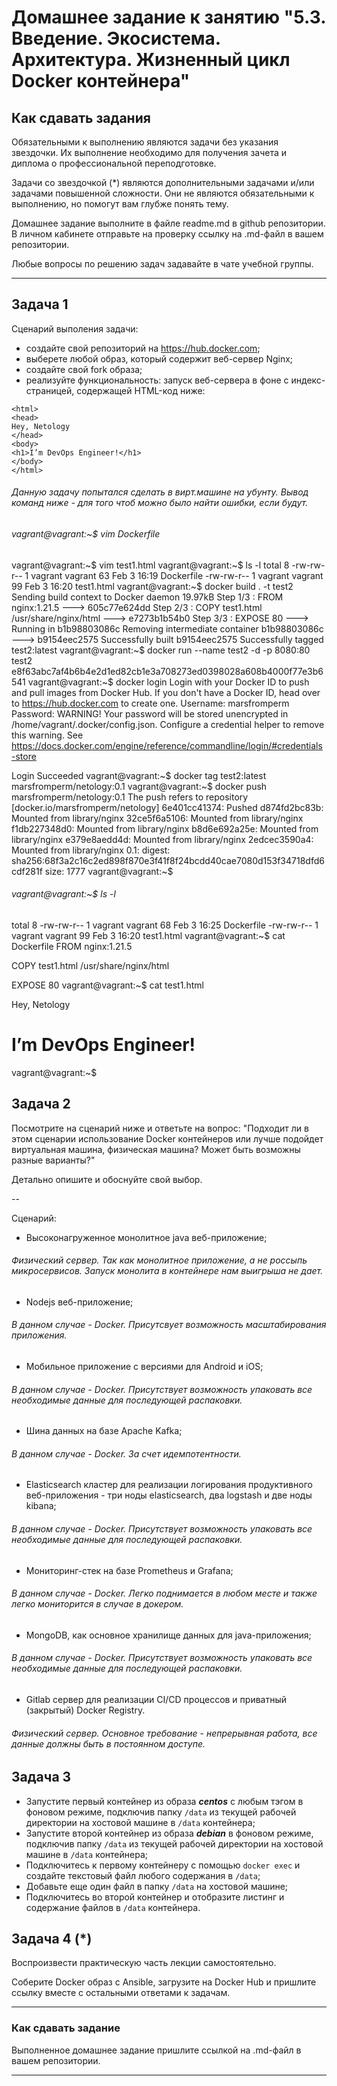 
# Домашнее задание к занятию "5.3. Введение. Экосистема. Архитектура. Жизненный цикл Docker контейнера"

## Как сдавать задания

Обязательными к выполнению являются задачи без указания звездочки. Их выполнение необходимо для получения зачета и диплома о профессиональной переподготовке.

Задачи со звездочкой (*) являются дополнительными задачами и/или задачами повышенной сложности. Они не являются обязательными к выполнению, но помогут вам глубже понять тему.

Домашнее задание выполните в файле readme.md в github репозитории. В личном кабинете отправьте на проверку ссылку на .md-файл в вашем репозитории.

Любые вопросы по решению задач задавайте в чате учебной группы.

---

## Задача 1

Сценарий выполения задачи:

- создайте свой репозиторий на https://hub.docker.com;
- выберете любой образ, который содержит веб-сервер Nginx;
- создайте свой fork образа;
- реализуйте функциональность:
запуск веб-сервера в фоне с индекс-страницей, содержащей HTML-код ниже:
```
<html>
<head>
Hey, Netology
</head>
<body>
<h1>I’m DevOps Engineer!</h1>
</body>
</html>
```   
 
###### Данную задачу попытался сделать в вирт.машине на убунту. Вывод команд ниже - для того чтоб можно было найти ошибки, если будут.  
###### vagrant@vagrant:~$ vim Dockerfile
vagrant@vagrant:~$ vim test1.html
vagrant@vagrant:~$ ls -l
total 8
-rw-rw-r-- 1 vagrant vagrant 63 Feb  3 16:19 Dockerfile
-rw-rw-r-- 1 vagrant vagrant 99 Feb  3 16:20 test1.html
vagrant@vagrant:~$ docker build . -t test2
Sending build context to Docker daemon  19.97kB
Step 1/3 : FROM nginx:1.21.5
 ---> 605c77e624dd
Step 2/3 : COPY test1.html /usr/share/nginx/html
 ---> e7273b1b54b0
Step 3/3 : EXPOSE 80
 ---> Running in b1b98803086c
Removing intermediate container b1b98803086c
 ---> b9154eec2575
Successfully built b9154eec2575
Successfully tagged test2:latest
vagrant@vagrant:~$ docker run --name test2 -d -p 8080:80 test2
e8f63abc7af4b6b4e2d1ed82cb1e3a708273ed0398028a608b4000f77e3b6541
vagrant@vagrant:~$ docker login
Login with your Docker ID to push and pull images from Docker Hub. If you don't have a Docker ID, head over to https://hub.docker.com to create one.
Username: marsfromperm
Password:
WARNING! Your password will be stored unencrypted in /home/vagrant/.docker/config.json.
Configure a credential helper to remove this warning. See
https://docs.docker.com/engine/reference/commandline/login/#credentials-store

Login Succeeded
vagrant@vagrant:~$ docker tag test2:latest marsfromperm/netology:0.1
vagrant@vagrant:~$ docker push marsfromperm/netology:0.1
The push refers to repository [docker.io/marsfromperm/netology]
6e401cc41374: Pushed
d874fd2bc83b: Mounted from library/nginx
32ce5f6a5106: Mounted from library/nginx
f1db227348d0: Mounted from library/nginx
b8d6e692a25e: Mounted from library/nginx
e379e8aedd4d: Mounted from library/nginx
2edcec3590a4: Mounted from library/nginx
0.1: digest: sha256:68f3a2c16c2ed898f870e3f41f8f24bcdd40cae7080d153f34718dfd6cdf281f size: 1777
vagrant@vagrant:~$  
###### vagrant@vagrant:~$ ls -l
total 8
-rw-rw-r-- 1 vagrant vagrant 68 Feb  3 16:25 Dockerfile
-rw-rw-r-- 1 vagrant vagrant 99 Feb  3 16:20 test1.html
vagrant@vagrant:~$ cat Dockerfile
FROM nginx:1.21.5

COPY test1.html /usr/share/nginx/html

EXPOSE 80
vagrant@vagrant:~$ cat test1.html
<html>
        <head>
                Hey, Netology
        </head>
        <body>
                <h1>I’m DevOps Engineer!</h1>
        </body>
</html>
vagrant@vagrant:~$  

## Задача 2

Посмотрите на сценарий ниже и ответьте на вопрос:
"Подходит ли в этом сценарии использование Docker контейнеров или лучше подойдет виртуальная машина, физическая машина? Может быть возможны разные варианты?"

Детально опишите и обоснуйте свой выбор.

--

Сценарий:

- Высоконагруженное монолитное java веб-приложение;  
###### Физический сервер. Так как монолитное приложение, а не россыпь микросервисов. Запуск монолита в контейнере нам выигрыша не дает.  
- Nodejs веб-приложение;  
###### В данном случае - Docker. Присутсвует возможность масштабирования приложения.  
- Мобильное приложение c версиями для Android и iOS;  
###### В данном случае - Docker. Присутствует возможность упаковать все необходимые данные для последующей распаковки.  
- Шина данных на базе Apache Kafka;  
###### В данном случае - Docker. За счет идемпотентности.   
- Elasticsearch кластер для реализации логирования продуктивного веб-приложения - три ноды elasticsearch, два logstash и две ноды kibana;  
###### В данном случае - Docker. Присутствует возможность упаковать все необходимые данные для последующей распаковки.  
- Мониторинг-стек на базе Prometheus и Grafana;  
###### В данном случае - Docker. Легко поднимается в любом месте и также легко мониторится в случае в докером.  
- MongoDB, как основное хранилище данных для java-приложения;  
###### В данном случае - Docker. Присутствует возможность упаковать все необходимые данные для последующей распаковки.  
- Gitlab сервер для реализации CI/CD процессов и приватный (закрытый) Docker Registry.  
###### Физический сервер. Основное требование - непрерывная работа, все данные должны быть в постоянном доступе.  

## Задача 3

- Запустите первый контейнер из образа ***centos*** c любым тэгом в фоновом режиме, подключив папку ```/data``` из текущей рабочей директории на хостовой машине в ```/data``` контейнера;
- Запустите второй контейнер из образа ***debian*** в фоновом режиме, подключив папку ```/data``` из текущей рабочей директории на хостовой машине в ```/data``` контейнера;
- Подключитесь к первому контейнеру с помощью ```docker exec``` и создайте текстовый файл любого содержания в ```/data```;
- Добавьте еще один файл в папку ```/data``` на хостовой машине;
- Подключитесь во второй контейнер и отобразите листинг и содержание файлов в ```/data``` контейнера.

## Задача 4 (*)

Воспроизвести практическую часть лекции самостоятельно.

Соберите Docker образ с Ansible, загрузите на Docker Hub и пришлите ссылку вместе с остальными ответами к задачам.


---

### Как cдавать задание

Выполненное домашнее задание пришлите ссылкой на .md-файл в вашем репозитории.

---